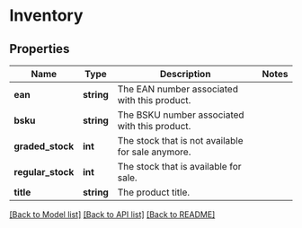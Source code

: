 # Inventory

## Properties
Name | Type | Description | Notes
------------ | ------------- | ------------- | -------------
**ean** | **string** | The EAN number associated with this product. | 
**bsku** | **string** | The BSKU number associated with this product. | 
**graded_stock** | **int** | The stock that is not available for sale anymore. | 
**regular_stock** | **int** | The stock that is available for sale. | 
**title** | **string** | The product title. | 

[[Back to Model list]](../README.md#documentation-for-models) [[Back to API list]](../README.md#documentation-for-api-endpoints) [[Back to README]](../README.md)


